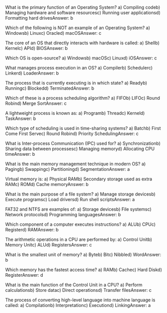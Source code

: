 What is the primary function of an Operating System?
a) Compiling codeb) Managing hardware and software resourcesc) Running user applicationsd) Formatting hard drivesAnswer: b

Which of the following is NOT an example of an Operating System?
a) Windowsb) Linuxc) Oracled) macOSAnswer: c

The core of an OS that directly interacts with hardware is called:
a) Shellb) Kernelc) APId) BIOSAnswer: b

Which OS is open-source?
a) Windowsb) macOSc) Linuxd) iOSAnswer: c

What manages process execution in an OS?
a) Compilerb) Schedulerc) Linkerd) LoaderAnswer: b

The process that is currently executing is in which state?
a) Readyb) Runningc) Blockedd) TerminatedAnswer: b

Which of these is a process scheduling algorithm?
a) FIFOb) LIFOc) Round Robind) Merge SortAnswer: c

A lightweight process is known as:
a) Programb) Threadc) Kerneld) TaskAnswer: b

Which type of scheduling is used in time-sharing systems?
a) Batchb) First Come First Servec) Round Robind) Priority SchedulingAnswer: c

What is Inter-process Communication (IPC) used for?
a) Synchronizationb) Sharing data between processesc) Managing memoryd) Allocating CPU timeAnswer: b

What is the main memory management technique in modern OS?
a) Pagingb) Swappingc) Partitioningd) SegmentationAnswer: a

Virtual memory is:
a) Physical RAMb) Secondary storage used as extra RAMc) ROMd) Cache memoryAnswer: b

What is the main purpose of a file system?
a) Manage storage devicesb) Execute programsc) Load driversd) Run shell scriptsAnswer: a

FAT32 and NTFS are examples of:
a) Storage devicesb) File systemsc) Network protocolsd) Programming languagesAnswer: b

Which component of a computer executes instructions?
a) ALUb) CPUc) Registerd) RAMAnswer: b

The arithmetic operations in a CPU are performed by:
a) Control Unitb) Memory Unitc) ALUd) RegistersAnswer: c

What is the smallest unit of memory?
a) Byteb) Bitc) Nibbled) WordAnswer: b

Which memory has the fastest access time?
a) RAMb) Cachec) Hard Diskd) RegisterAnswer: d

What is the main function of the Control Unit in a CPU?
a) Perform calculationsb) Store datac) Direct operationsd) Transfer filesAnswer: c

The process of converting high-level language into machine language is called:
a) Compilationb) Interpretationc) Executiond) LinkingAnswer: a